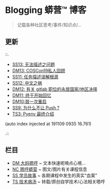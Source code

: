 # Blogging 蟒营™ 博客
> 记载各种社区思考/事件/知识点/...

## 更新

::.

- [ SS13: 无法描述之问题](SS/191109-2py-chaos-ask.md)
- [ DM13: COSCon19私人回顾](DM/191108-coscon19-sh-review.md)
- [ SS11: 任务描述误解根源](SS/191108-chaos-tasks.md)
- [ SS12: 中文之祸](SS/191108-chinese-chaos.md)
- [ DM12: 有关 gitlab 职位的永居国家/地区决择](DM/191106-gitlab-5555.md)
- [ DM11: 终于开始回忆](DM/191022-pycon19nn.md)
- [ DM10:叕一次重启](DM/191012-rerestart.md)
- [ SS9: 为什么不让 Push ?](SS/190920-why-cant-push.md)
- [ TS3: Pyenv 最终介绍](TS/190919-pyenv-finally-intro.md)

(auto index injected at 191109 0935 16.761) 

.::



## 栏目

- [DM 大妈嗯哼](DM/) ~ 文本快速呢喃点心境...
- [NC 嗯哼蟒营](NC/) ~ 图文/图片有关课程信息
- [SS 学员故事](SS/) ~ 各期课程中发生的真实"血案"
- [TS 技术鳮汤](TS/) ~ 转载/原创自学技术/心法相关嗯哼

